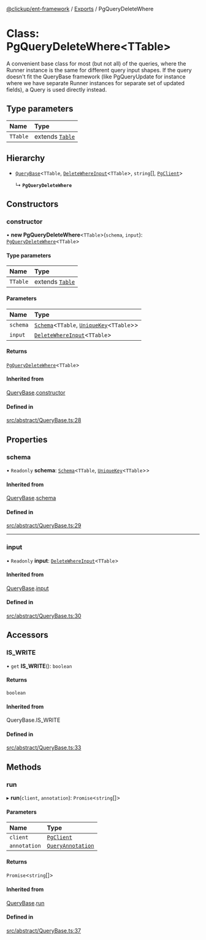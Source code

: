 [@clickup/ent-framework](../README.md) / [Exports](../modules.md) / PgQueryDeleteWhere

# Class: PgQueryDeleteWhere\<TTable\>

A convenient base class for most (but not all) of the queries, where the
Runner instance is the same for different query input shapes. If the query
doesn't fit the QueryBase framework (like PgQueryUpdate for instance where we
have separate Runner instances for separate set of updated fields), a Query
is used directly instead.

## Type parameters

| Name | Type |
| :------ | :------ |
| `TTable` | extends [`Table`](../modules.md#table) |

## Hierarchy

- [`QueryBase`](QueryBase.md)\<`TTable`, [`DeleteWhereInput`](../modules.md#deletewhereinput)\<`TTable`\>, `string`[], [`PgClient`](PgClient.md)\>

  ↳ **`PgQueryDeleteWhere`**

## Constructors

### constructor

• **new PgQueryDeleteWhere**\<`TTable`\>(`schema`, `input`): [`PgQueryDeleteWhere`](PgQueryDeleteWhere.md)\<`TTable`\>

#### Type parameters

| Name | Type |
| :------ | :------ |
| `TTable` | extends [`Table`](../modules.md#table) |

#### Parameters

| Name | Type |
| :------ | :------ |
| `schema` | [`Schema`](Schema.md)\<`TTable`, [`UniqueKey`](../modules.md#uniquekey)\<`TTable`\>\> |
| `input` | [`DeleteWhereInput`](../modules.md#deletewhereinput)\<`TTable`\> |

#### Returns

[`PgQueryDeleteWhere`](PgQueryDeleteWhere.md)\<`TTable`\>

#### Inherited from

[QueryBase](QueryBase.md).[constructor](QueryBase.md#constructor)

#### Defined in

[src/abstract/QueryBase.ts:28](https://github.com/clickup/ent-framework/blob/master/src/abstract/QueryBase.ts#L28)

## Properties

### schema

• `Readonly` **schema**: [`Schema`](Schema.md)\<`TTable`, [`UniqueKey`](../modules.md#uniquekey)\<`TTable`\>\>

#### Inherited from

[QueryBase](QueryBase.md).[schema](QueryBase.md#schema)

#### Defined in

[src/abstract/QueryBase.ts:29](https://github.com/clickup/ent-framework/blob/master/src/abstract/QueryBase.ts#L29)

___

### input

• `Readonly` **input**: [`DeleteWhereInput`](../modules.md#deletewhereinput)\<`TTable`\>

#### Inherited from

[QueryBase](QueryBase.md).[input](QueryBase.md#input)

#### Defined in

[src/abstract/QueryBase.ts:30](https://github.com/clickup/ent-framework/blob/master/src/abstract/QueryBase.ts#L30)

## Accessors

### IS\_WRITE

• `get` **IS_WRITE**(): `boolean`

#### Returns

`boolean`

#### Inherited from

QueryBase.IS\_WRITE

#### Defined in

[src/abstract/QueryBase.ts:33](https://github.com/clickup/ent-framework/blob/master/src/abstract/QueryBase.ts#L33)

## Methods

### run

▸ **run**(`client`, `annotation`): `Promise`\<`string`[]\>

#### Parameters

| Name | Type |
| :------ | :------ |
| `client` | [`PgClient`](PgClient.md) |
| `annotation` | [`QueryAnnotation`](../interfaces/QueryAnnotation.md) |

#### Returns

`Promise`\<`string`[]\>

#### Inherited from

[QueryBase](QueryBase.md).[run](QueryBase.md#run)

#### Defined in

[src/abstract/QueryBase.ts:37](https://github.com/clickup/ent-framework/blob/master/src/abstract/QueryBase.ts#L37)
